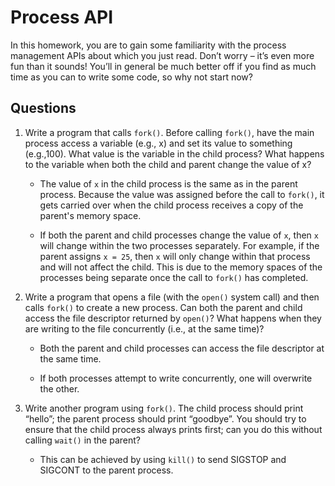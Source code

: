 # Process API

In this homework, you are to gain some familiarity with the process management APIs about which you just read. Don’t worry – it’s even more fun than it sounds! You’ll in general be much better off if you find as much time as you can to write some code, so why not start now?

## Questions

1. Write a program that calls `fork()`. Before calling `fork()`, have the main process access a variable (e.g., x) and set its value to something (e.g.,100). What value is the variable in the child process? What happens to the variable when both the child and parent change the value of x?

    - The value of `x` in the child process is the same as in the parent process. Because the value was assigned before the call to `fork()`, it gets carried over when the child process receives a copy of the parent's memory space.

    - If both the parent and child processes change the value of `x`, then `x` will change within the two processes separately. For example, if the parent assigns `x = 25`, then `x` will only change within that process and will not affect the child. This is due to the memory spaces of the processes being separate once the call to `fork()` has completed.


2. Write a program that opens a file (with the `open()` system call) and then calls `fork()` to create a new process. Can both the parent and child access the file descriptor returned by `open()`? What happens when they are writing to the file concurrently (i.e., at the same time)?

    - Both the parent and child processes can access the file descriptor at the same time.

    - If both processes attempt to write concurrently, one will overwrite the other.

3. Write another program using `fork()`. The child process should print “hello”; the parent process should print “goodbye”. You should try to ensure that the child process always prints first; can you do this without calling `wait()` in the parent?

    - This can be achieved by using `kill()` to send SIGSTOP and SIGCONT to the parent process.
